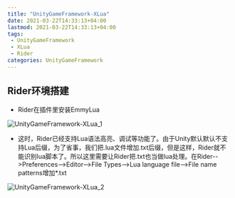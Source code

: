```yaml
---
title: "UnityGameFramework-XLua"
date: 2021-03-22T14:33:13+04:00
lastmod: 2021-03-22T14:33:13+04:00
tags: 
 - UnityGameFramework
 - XLua
 - Rider
categories: UnityGameFramework
---
```


## Rider环境搭建

- Rider在插件里安装EmmyLua

<img src="UnityGameFramework-XLua_1.png" alt="UnityGameFramework-XLua_1"  />

- 这时，Rider已经支持Lua语法高亮、调试等功能了。由于Unity默认默认不支持Lua后缀，为了省事，我们把.lua文件增加.txt后缀，但是这样，Rider就不能识别lua脚本了。所以这里需要让Rider把.txt也当做lua处理。在Rider-->Preferences-->Editor-->File Types-->Lua language file-->File name patterns增加*.txt

![UnityGameFramework-XLua_2](UnityGameFramework-XLua_2.png)

